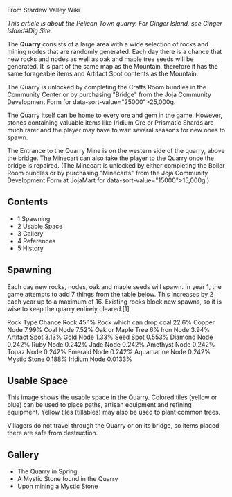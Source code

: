 From Stardew Valley Wiki

*This article is about the Pelican Town quarry. For Ginger Island, see Ginger Island#Dig Site.*

The **Quarry** consists of a large area with a wide selection of rocks and mining nodes that are randomly generated. Each day there is a chance that new rocks and nodes as well as oak and maple tree seeds will be generated. It is part of the same map as the Mountain, therefore it has the same forageable items and Artifact Spot contents as the Mountain.

The Quarry is unlocked by completing the Crafts Room bundles in the Community Center or by purchasing "Bridge" from the Joja Community Development Form for data-sort-value="25000"&gt;25,000g.

The Quarry itself can be home to every ore and gem in the game. However, stones containing valuable items like Iridium Ore or Prismatic Shards are much rarer and the player may have to wait several seasons for new ones to spawn.

The Entrance to the Quarry Mine is on the western side of the quarry, above the bridge. The Minecart can also take the player to the Quarry once the bridge is repaired. (The Minecart is unlocked by either completing the Boiler Room bundles or by purchasing "Minecarts" from the Joja Community Development Form at JojaMart for data-sort-value="15000"&gt;15,000g.)

## Contents

- 1 Spawning
- 2 Usable Space
- 3 Gallery
- 4 References
- 5 History

## Spawning

Each day new rocks, nodes, oak and maple seeds will spawn. In year 1, the game attempts to add 7 things from the table below. This increases by 2 each year up to a maximum of 16. Existing rocks block new spawns, so it is wise to keep the quarry entirely cleared.\[1]

Rock Type Chance Rock 45.1% Rock which can drop coal 22.6% Copper Node 7.99% Coal Node 7.52% Oak or Maple Tree 6% Iron Node 3.94% Artifact Spot 3.13% Gold Node 1.33% Seed Spot 0.553% Diamond Node 0.242% Ruby Node 0.242% Jade Node 0.242% Amethyst Node 0.242% Topaz Node 0.242% Emerald Node 0.242% Aquamarine Node 0.242% Mystic Stone 0.188% Iridium Node 0.0133%

## Usable Space

This image shows the usable space in the Quarry. Colored tiles (yellow or blue) can be used to place paths, artisan equipment and refining equipment. Yellow tiles (tillables) may also be used to plant common trees.

Villagers do not travel through the Quarry or on its bridge, so items placed there are safe from destruction.

## Gallery

- The Quarry in Spring
- A Mystic Stone found in the Quarry
- Upon mining a Mystic Stone